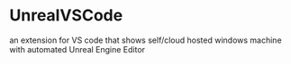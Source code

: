 # UnrealVSCode
an extension for VS code that shows self/cloud hosted windows machine with automated Unreal Engine Editor
